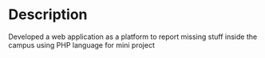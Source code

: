 # Description
Developed a web application as a platform to report missing stuff inside the campus using PHP language for mini project
